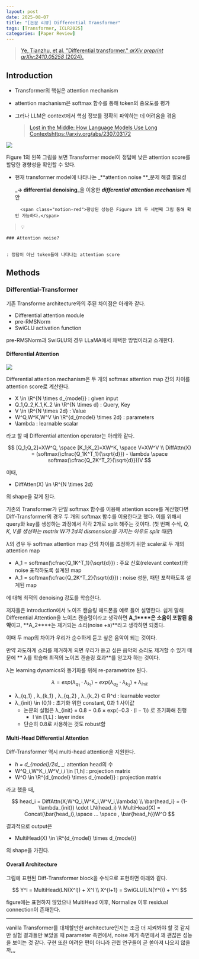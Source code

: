 ```yaml
---
layout: post
date: 2025-08-07
title: "[논문 리뷰] Differential Transformer"
tags: [Transformer, ICLR2025]
categories: [Paper Review]
---
```


> [Ye, Tianzhu, et al. "Differential transformer." ](https://arxiv.org/abs/2410.05258)[_arXiv preprint arXiv:2410.05258_](https://arxiv.org/abs/2410.05258)[ (2024).](https://arxiv.org/abs/2410.05258)



## Introduction

- Transformer의 핵심은 attention mechanism
- attention machanism은 softmax 함수를 통해 token의 중요도를 평가
- 그러나 LLM은 context에서 핵심 정보를 정확히 파악하는 데 어려움을 겪음

	> [Lost in the Middle: How Language Models Use Long Contextshttps://arxiv.org/abs/2307.03172](https://arxiv.org/abs/2307.03172)


![](https://prod-files-secure.s3.us-west-2.amazonaws.com/542b861c-36a8-4051-84e5-8804b6728dba/9083ea56-691a-4752-ae26-47f403431ac8/image.png?X-Amz-Algorithm=AWS4-HMAC-SHA256&X-Amz-Content-Sha256=UNSIGNED-PAYLOAD&X-Amz-Credential=ASIAZI2LB4667QPHH4B4%2F20250913%2Fus-west-2%2Fs3%2Faws4_request&X-Amz-Date=20250913T070106Z&X-Amz-Expires=3600&X-Amz-Security-Token=IQoJb3JpZ2luX2VjEMb%2F%2F%2F%2F%2F%2F%2F%2F%2F%2FwEaCXVzLXdlc3QtMiJHMEUCIAgOfk0WfQgHDPNpUVmLHjj05Bq3%2FoPYyc4cr8kZOi1qAiEAy%2Bqgc9uwmgVGs%2Fcy11H0KLj6IXrPSKQuVLbHE6gkcPoq%2FwMIPxAAGgw2Mzc0MjMxODM4MDUiDEi%2BwUh0TAI%2FxxguVyrcA1W1Rfg6uIKmudqOC8KaKNwmfMTn%2F146hTlxMkBYJk6EBCR%2FoiFmA7z8AV85u7dHxuJI7uOICTV4etveA2i8Azb%2Fa4FgMw0Pt4M7N5ZgcUwTRXZQQ%2BUcEEac7c0Zf92KeJIJi6x6KWoV7M5TKnwZ1wIAci7tyeGXHZj5AOQIOJ0u4Z4UYkUOcJ8aGkKNdPG4a8MlNgPsq7KePdNT6V0BztPCgKLd7D5pKJi5uphqADQ1tUWKmAWkz7iJY1VaidnTbBJIxPcFhvn4G0vubVkmp3lMh6Qy4wHNOedJmHNVUJ%2BwIjLIM5Cx3GMDyXhz1yGDUFuaMkNhbH6fBzEr2MBQRTkq%2FU1dW5kqHMOZfkDTrJD9KMPDHgyySlLlzGhDaQrmSIHaal99yarUGCDh4LmBi5yry35bE6S%2FKuUkZ%2FopwiaHCLweenZjdsaiLI7%2FJrerUY0nLfuX7Ng6c%2BubRz8jzhA6kHRlkylFwf%2FzBpOt%2FjXjPqH%2Fz4B9YoZ0B0ROnDzhq2sct2oJpbQwXLRWAa%2FCmJ9L4Zy%2Fjfx%2Bv7Ycso2O%2B7E054Yt67ifICKSud6S8wJ13SzmaOjMFABU2DCTzSz3z3tMeVHFK64rKchIS4OioRnHS2wJAGlOmHcQy6BVMPCXlMYGOqUBPxgXVdjQzRWHTVpArxDwMM%2FN9JiZ%2BaUsCFCC7Rs0BuQRFo1UTgM3BZ7%2FUa%2BwnhGnV%2B4WPZSfLYi3zyFnYD7R73o%2B6OwDeJdONtTQMPtltG5mewxihEU%2FVV7pJA4%2FWg0Y7JfEyzdwg%2B1TPDjSqoLGNjGKdugwJKm85ytlivRxujPAALiCsdmz4V7JJwKLISasdeT%2FYnWk1g63tNXjn0U2tqQOCQRN&X-Amz-Signature=2a2ef588942283f340cf7659d809fb60beca9e24774ab343cf7fe6ebf333578a&X-Amz-SignedHeaders=host&x-amz-checksum-mode=ENABLED&x-id=GetObject)


Figure 1의 왼쪽 그림을 보면 Transformer model이 정답에 낮은 attention score를 할당한 경향성을 확인할 수 있다.

- 현재 transformer model에 나타나는 _**attention noise **_문제 해결 필요성

	_**→ differential denoising**_을 이용한 _**differential attention mechanism**_ 제안


		<span class="notion-red">향상된 성능은 Figure 1의 두 세번째 그림 통해 확인 가능하다.</span>


> 💡 


	### Attention noise?


	: 정답이 아닌 token들에 나타나는 attention score



## Methods



### Differential-Transformer


기존 Transforme architecture와의 주된 차이점은 아래와 같다.

- Differential attention module
- pre-RMSNorm
- SwiGLU activation function

pre-RMSNorm과 SwiGLU의 경우 LLaMA에서 채택한 방법이라고 소개한다.



#### Differential Attention


![](https://prod-files-secure.s3.us-west-2.amazonaws.com/542b861c-36a8-4051-84e5-8804b6728dba/116d70b2-1963-4810-9167-f4c7d8a06e8f/image.png?X-Amz-Algorithm=AWS4-HMAC-SHA256&X-Amz-Content-Sha256=UNSIGNED-PAYLOAD&X-Amz-Credential=ASIAZI2LB4667QPHH4B4%2F20250913%2Fus-west-2%2Fs3%2Faws4_request&X-Amz-Date=20250913T070106Z&X-Amz-Expires=3600&X-Amz-Security-Token=IQoJb3JpZ2luX2VjEMb%2F%2F%2F%2F%2F%2F%2F%2F%2F%2FwEaCXVzLXdlc3QtMiJHMEUCIAgOfk0WfQgHDPNpUVmLHjj05Bq3%2FoPYyc4cr8kZOi1qAiEAy%2Bqgc9uwmgVGs%2Fcy11H0KLj6IXrPSKQuVLbHE6gkcPoq%2FwMIPxAAGgw2Mzc0MjMxODM4MDUiDEi%2BwUh0TAI%2FxxguVyrcA1W1Rfg6uIKmudqOC8KaKNwmfMTn%2F146hTlxMkBYJk6EBCR%2FoiFmA7z8AV85u7dHxuJI7uOICTV4etveA2i8Azb%2Fa4FgMw0Pt4M7N5ZgcUwTRXZQQ%2BUcEEac7c0Zf92KeJIJi6x6KWoV7M5TKnwZ1wIAci7tyeGXHZj5AOQIOJ0u4Z4UYkUOcJ8aGkKNdPG4a8MlNgPsq7KePdNT6V0BztPCgKLd7D5pKJi5uphqADQ1tUWKmAWkz7iJY1VaidnTbBJIxPcFhvn4G0vubVkmp3lMh6Qy4wHNOedJmHNVUJ%2BwIjLIM5Cx3GMDyXhz1yGDUFuaMkNhbH6fBzEr2MBQRTkq%2FU1dW5kqHMOZfkDTrJD9KMPDHgyySlLlzGhDaQrmSIHaal99yarUGCDh4LmBi5yry35bE6S%2FKuUkZ%2FopwiaHCLweenZjdsaiLI7%2FJrerUY0nLfuX7Ng6c%2BubRz8jzhA6kHRlkylFwf%2FzBpOt%2FjXjPqH%2Fz4B9YoZ0B0ROnDzhq2sct2oJpbQwXLRWAa%2FCmJ9L4Zy%2Fjfx%2Bv7Ycso2O%2B7E054Yt67ifICKSud6S8wJ13SzmaOjMFABU2DCTzSz3z3tMeVHFK64rKchIS4OioRnHS2wJAGlOmHcQy6BVMPCXlMYGOqUBPxgXVdjQzRWHTVpArxDwMM%2FN9JiZ%2BaUsCFCC7Rs0BuQRFo1UTgM3BZ7%2FUa%2BwnhGnV%2B4WPZSfLYi3zyFnYD7R73o%2B6OwDeJdONtTQMPtltG5mewxihEU%2FVV7pJA4%2FWg0Y7JfEyzdwg%2B1TPDjSqoLGNjGKdugwJKm85ytlivRxujPAALiCsdmz4V7JJwKLISasdeT%2FYnWk1g63tNXjn0U2tqQOCQRN&X-Amz-Signature=98a160c3aab92a2e6eea720fd8506fb5e4ab38f29ff1a9245ea828a5d77efac5&X-Amz-SignedHeaders=host&x-amz-checksum-mode=ENABLED&x-id=GetObject)


Differential attention mechanism은 두 개의 softmax attention map 간의 차이를 attention score로 계산한다.

- X \in \R^{N \times d\_{model}} : given input
- Q\_1,Q\_2,K\_1,K\_2 \in \R^{N \times d} : Query, Key
- V \in \R^{N \times 2d} : Value
- W^Q,W^K,W^V \in \R^{d\_{model} \times 2d} : parameters
- \lambda : learnable scalar

라고 할 때 Differential attention operator는 아래와 같다.


$$
[Q_1;Q_2]=XW^Q, \space [K_1;K_2]=XW^K, \space V=XW^V \\
DiffAttn(X) = (softmax(\cfrac{Q_1K^T_1}{\sqrt{d}}) - \lambda \space softmax(\cfrac{Q_2K^T_2}{\sqrt{d}}))V
$$


이때,

- DiffAtten(X) \in \R^{N \times 2d}

의 shape을 갖게 된다.


기존의 Transformer가 단일 softmax 함수를 이용해 attention score를 계산했다면 Diff-Transformer의 경우 두 개의 softmax 함수를 이용한다고 했다. 이를 위해서 query와 key를 생성하는 과정에서 각각 2개로 split 해주는 것이다. <span class="notion-red">(첫 번째 수식, </span><span class="notion-red">_Q, K, V를 생성하는 matrix W가 2d의 dismension을 가지는 이유도 split 때문_</span><span class="notion-red">)</span>


 λ의 경우 두 softmax attention map 간의 차이를 조정하기 위한 scaler로 두 개의 attention map

- A\_1 = softmax(\cfrac{Q\_1K^T\_1}{\sqrt{d}}) : 주요 신호(relevant context)와 noise 포착하도록 설계된 map
- A\_1 = softmax(\cfrac{Q\_2K^T\_2}{\sqrt{d}}) : noise 성분, 패턴 포착하도록 설계된 map 

에 대해 최적의 denoising 강도를 학습한다.


저자들은 introduction에서 노이즈 캔슬링 헤드폰을 예로 들어 설명한다. 쉽게 말해 Differential Attention을 노이즈 캔슬링이라고 생각하면 **A\_1****은 소음이 포함된 음악**이고, **A\_2****는 제거되는 소리(noise +a)**라고 생각하면 되겠다. 


이때 두 map의 차이가 우리가 순수하게 듣고 싶은 음악이 되는 것이다. 


만약 과도하게 소리를 제거하게 되면 우리가 듣고 싶은 음악의 소리도 제거할 수 있기 때문에 ** λ를 학습해 최적의 노이즈 캔슬링 효과**를 얻고자 하는 것이다.


λ는 learning dynamics와 동기화를 위해 re-parametrize 된다.


$$
\lambda = exp(\lambda_{q_1} \cdot \lambda_{k_1}) - exp(\lambda_{q_2} \cdot \lambda_{k_2}) + \lambda_{init}
$$

- λ\_{q\_1} , λ\_{k\_1} , λ\_{q\_2} , λ\_{k\_2} ∈ R^d : learnable vector
- λ\_{init} \in (0,1) : 초기화 위한 constant, 0과 1 사이값
	- 논문의 실험은 λ\_{init} = 0.8 − 0.6 × exp(−0.3 · (l − 1)) 로 초기화해 진행
		- l \in [1,L] : layer index
	- 단순히 0.8로 사용하는 것도 robust함


#### **Multi-Head Differential Attention**


Diff-Transformer 역시 multi-head attention을 지원한다.

- _h = d\_{model}/2d__ _: attention head의 수
- W^Q\_i,W^K\_i,W^V\_i,i \in [1,h] : projection matrix
- W^O \in \R^{d\_{model} \times d\_{model}} : projection matrix

라고 했을 때,


$$
head_i = DiffAttn(X;W^Q_i,W^K_i,W^V_i,\lambda) \\
\bar{head_i} = (1-\lambda_{init}) \cdot LN(head_i) \\
MultiHead(X) = Concat(\bar{head_i},\space ... \space , \bar{head_h})W^O
$$


결과적으로 output은

- MultiHead(X) \in \R^{d\_{model} \times d\_{model}}

의 shape을 가진다.



#### Overall Architecture


그림에 표현된 Diff-Transformer block을 수식으로 표현하면 아래와 같다.


$$
Y^l = MultiHead(LN(X^l)) + X^l \\
X^{l+1} = SwiGLU(LN(Y^l)) + Y^l
$$


figure에는 표현하지 않았으나 MultiHead 이후, Normalize 이후 residual connection이 존재한다.


---


vanilla Transformer를 대체할만한 architecture인지는 조금 더 지켜봐야 할 것 같지만 실험 결과들만 보았을 때 parameter 측면에서, noise 제거 측면에서 꽤 괜찮은 성능을 보이는 것 같다. 구현 또한 어려운 편이 아니라 관련 연구들이 곧 쏟아져 나오지 않을까,,,

